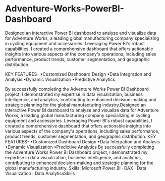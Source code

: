 # Adventure-Works-PowerBI-Dashboard
Designed an interactive Power BI dashboard to analyze and visualize data for Adventure Works, a leading global manufacturing company specializing in cycling equipment and accessories. Leveraging Power BI's robust capabilities, I created a comprehensive dashboard that offers actionable insights into various aspects of the company's operations, including sales performance, product trends, customer segmentation, and geographic distribution.

KEY FEATURES-
•Customized Dashboard Design
•Data Integration and Analysis
•Dynamic Visualization
•Predictive Analytics

By successfully completing the Adventure Works Power BI Dashboard project, I demonstrated my expertise in data visualization, business intelligence, and analytics, contributing to enhanced decision-making and strategic planning for the global manufacturing industry.Designed an interactive Power BI dashboard to analyze and visualize data for Adventure Works, a leading global manufacturing company specializing in cycling equipment and accessories. Leveraging Power BI's robust capabilities, I created a comprehensive dashboard that offers actionable insights into various aspects of the company's operations, including sales performance, product trends, customer segmentation, and geographic distribution. KEY FEATURES- •Customized Dashboard Design •Data Integration and Analysis •Dynamic Visualization •Predictive Analytics By successfully completing the Adventure Works Power BI Dashboard project, I demonstrated my expertise in data visualization, business intelligence, and analytics, contributing to enhanced decision-making and strategic planning for the global manufacturing industry.
Skills: Microsoft Power BI · DAX · Data Visualization · Data AnalyticsSkills
